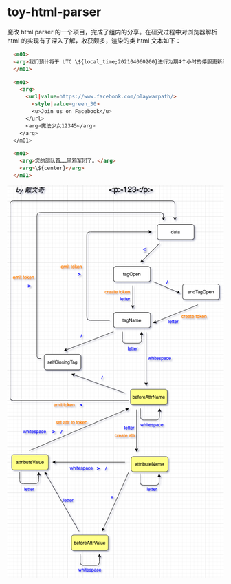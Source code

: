 # toy-html-parser

魔改 html parser 的一个项目，完成了组内的分享。在研究过程中对浏览器解析 html 的实现有了深入了解，收获颇多，渲染的类 html 文本如下：

```html
  <m01>
  <arg>我们预计将于 UTC \${local_time;202104060200}进行为期4个小时的停服更新维护。维护期间将无法登陆游戏，给您带来的不便我们深感歉意。 </arg>
  </m01>
```

```html
  <m01>
    <arg>
      <url|value=https://www.facebook.com/playwarpath/>
        <style|value=green_30>
        <u>Join us on Facebook</u>
      </url>
      <arg>魔法少女12345</arg>
    </arg>
  </m01>
```

```html
  <m01>
    <arg>您的部队首……黑鸦军团了。</arg>
    <arg>\${center}</arg>
  </m01>
```

<img src="./lexcial.png">
